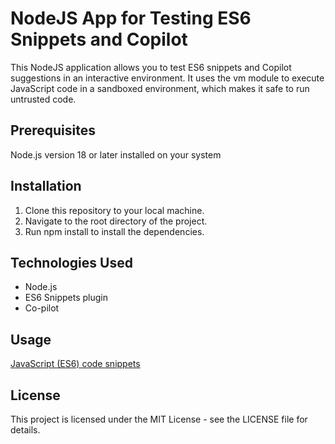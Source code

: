 # NodeJS App for Testing ES6 Snippets and Copilot
This NodeJS application allows you to test ES6 snippets and Copilot suggestions in an interactive environment. It uses the vm module to execute JavaScript code in a sandboxed environment, which makes it safe to run untrusted code.

## Prerequisites
Node.js version 18 or later installed on your system

## Installation
1. Clone this repository to your local machine.
2. Navigate to the root directory of the project.
3. Run npm install to install the dependencies.

## Technologies Used
- Node.js
- ES6 Snippets plugin
- Co-pilot

## Usage

[JavaScript (ES6) code snippets](https://marketplace.visualstudio.com/items?itemName=xabikos.JavaScriptSnippets)

## License
This project is licensed under the MIT License - see the LICENSE file for details.